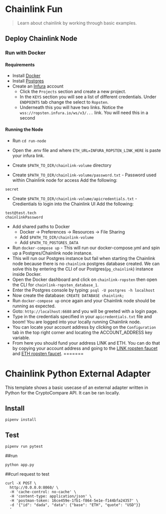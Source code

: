 
# Chainlink Fun
> Learn about chainlink by working through basic examples.

## Deploy Chainlink Node

### Run with Docker

#### Requirements
- Install [Docker](https://docs.docker.com/get-docker/)
- Install [Postgres](https://www.postgresql.org/)
- Create an [Infura](https://infura.io/) account
  - Click the `Projects` section and create a new project.
  - In the `KEYS` section you will see a list of different credentials. Under `ENDPOINTS` tab change the select to `Ropsten`.
  - Underneath this you will have two links. Notice the `wss://ropsten.infura.io/ws/v3/...` link. You will need this in a second

#### Running the Node
- Run `cd run-node`
- Open the .env file and where `ETH_URL=INFURA_ROPSTEN_LINK_HERE` is paste your infura link.

- Create `$PATH_TO_DIR/chainlink-volume` directory
- Create `$PATH_TO_DIR/chainlink-volume/password.txt` - Password used within Chainlink node for access
Add the following:
```
secret
```
- Create `$PATH_TO_DIR/chainlink-volume/apicredentials.txt` - Credientials to login into the Chainlink UI
Add the following:
```
test@test.tech
chainlinkPassword
```

- Add shared paths to Docker
  - Docker -> Preferences -> Resources -> File Sharing
  - Add `$PATH_TO_DIR/chainlink-volume`
  - Add `$PATH_TO_POSTGRES_DATA`
- Run `docker-compose up` - This will run our docker-compose.yml and spin up a Postgres/Chainlink node instance.
- This will run our Postgres instance but fail when starting the Chainlink node because there is no `chainlink` postgres database created. We can solve this by entering the CLI of our Postgres(`pg_chainlink`) instance inside Docker.
- Open the Docker dashboard and click on `chainlink-ropsten` then open the CLI for `chainlink-ropsten_database_1`.
- Enter the Postgres console by typing: `psql -U postgres -h localhost`
- Now create the database: `CREATE DATABASE chainlink;`
- Run `docker-compose up` once again and your Chainlink node should be running as expected.
- Goto: `http://localhost:6688` and you will be greeted with a login page.
- Type in the credentials specified in your `apicredentials.txt` file and boom! You are logged into your locally running Chainlink node.
- You can locate your account address by clicking on the `Configuration` tab in the top right corner and locating the ACCOUNT_ADDRESS key variable.
- From here you should fund your address LINK and ETH. You can do that by copying your account address and going to the [LINK ropsten faucet](https://ropsten.chain.link/) and [ETH ropsten faucet](https://faucet.ropsten.be/).
=======
# Chainlink Python  External Adapter 

This template shows a basic usecase of an external adapter written in Python for the CryptoCompare API. It can be ran locally.

## Install

```
pipenv install
```

## Test

```
pipenv run pytest
```

##run 
````
python app.py
````

##curl request to test 
``````
curl -X POST \
  http://0.0.0.0:8060/ \
  -H 'cache-control: no-cache' \
  -H 'content-type: application/json' \
  -H 'postman-token: 16ce459e-1fb1-f864-5e1e-f144bfa24357' \
  -d '{"id": "dada", "data": {"base": "ETH", "quote": "USD"}}
  '
``````
